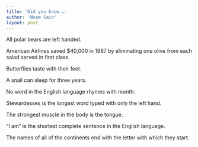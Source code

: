 ```yaml
---
title: 'Did you know …'
author: 'Noam Sain'
layout: post
---
```


All polar bears are left handed.

American Airlines saved $40,000 in 1987 by eliminating one olive from each salad served in first class.

Butterflies taste with their feet.

A snail can sleep for three years.

No word in the English language rhymes with month.

Stewardesses is the longest word typed with only the left hand.

The strongest muscle in the body is the tongue.

“I am” is the shortest complete sentence in the English language.

The names of all of the continents end with the letter with which they start.